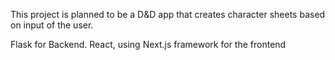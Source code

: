 This project is planned to be a D&D app that creates character sheets based on input of the user.


Flask for Backend.
React, using Next.js framework for the frontend